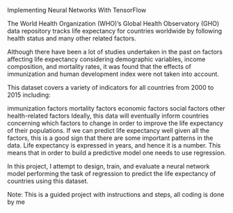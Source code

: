 Implementing Neural Networks With TensorFlow

The World Health Organization (WHO)’s Global Health Observatory (GHO) data repository tracks life expectancy for countries worldwide by following health status and many other related factors.

Although there have been a lot of studies undertaken in the past on factors affecting life expectancy considering demographic variables, income composition, and mortality rates, it was found that the effects of immunization and human development index were not taken into account.

This dataset covers a variety of indicators for all countries from 2000 to 2015 including:

immunization factors
mortality factors
economic factors
social factors
other health-related factors
Ideally, this data will eventually inform countries concerning which factors to change in order to improve the life expectancy of their populations. If we can predict life expectancy well given all the factors, this is a good sign that there are some important patterns in the data. Life expectancy is expressed in years, and hence it is a number. This means that in order to build a predictive model one needs to use regression.

In this project, I attempt to design, train, and evaluate a neural network model performing the task of regression to predict the life expectancy of countries using this dataset.


Note: This is a guided project with instructions and steps, all coding is done by me
